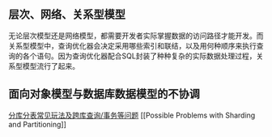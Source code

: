 ## 层次、网络、关系型模型

无论层次模型还是网络模型，都需要开发者实际掌握数据的访问路径才能开发。而关系型模型中，查询优化器会决定采用哪些索引和联结，以及用何种顺序来执行查询的各个语句。因为查询优化器配合SQL封装了种种复杂的实际数据处理过程，关系型模型流行了起来。


## 面向对象模型与数据库数据模型的不协调
[分库分表常见玩法及跨库查询/事务等问题](https://www.jianshu.com/p/6f5662908dae)
[[Possible Problems with Sharding and Partitioning]]
